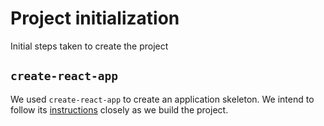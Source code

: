 # Project initialization

Initial steps taken to create the project

## `create-react-app`

We used `create-react-app` to create an application skeleton. 
We intend to follow its [instructions](create-react-app.md) closely as we build the project.